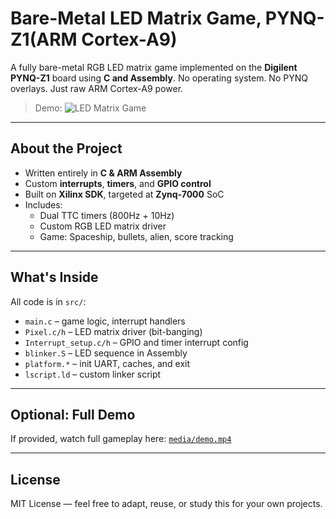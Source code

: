 #  Bare-Metal LED Matrix Game, PYNQ-Z1(ARM Cortex-A9)

A fully bare-metal RGB LED matrix game implemented on the **Digilent PYNQ-Z1** board using **C and Assembly**. No operating system. No PYNQ overlays. Just raw ARM Cortex-A9 power.

>  Demo:
> ![LED Matrix Game](media/demo.gif)

---

##  About the Project

- Written entirely in **C & ARM Assembly**
- Custom **interrupts**, **timers**, and **GPIO control**
- Built on **Xilinx SDK**, targeted at **Zynq-7000** SoC
- Includes:
  - Dual TTC timers (800Hz + 10Hz)
  - Custom RGB LED matrix driver
  - Game: Spaceship, bullets, alien, score tracking

---

##  What's Inside

All code is in `src/`:
- `main.c` – game logic, interrupt handlers
- `Pixel.c/h` – LED matrix driver (bit-banging)
- `Interrupt_setup.c/h` – GPIO and timer interrupt config
- `blinker.S` – LED sequence in Assembly
- `platform.*` – init UART, caches, and exit
- `lscript.ld` – custom linker script

---

##  Optional: Full Demo

If provided, watch full gameplay here: [`media/demo.mp4`](media/demo.mp4)

---

##  License

MIT License — feel free to adapt, reuse, or study this for your own projects.
